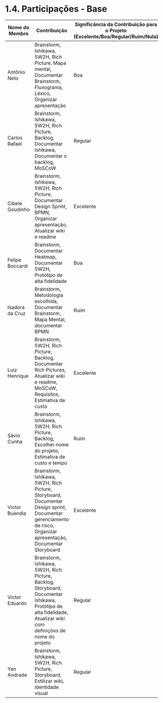 # 1.4. Participações - Base

|Nome do Membro | Contribuição | Significância da Contribuição para o Projeto (Excelente/Boa/Regular/Ruim/Nula) |
| -- | -- | -- |
| Antônio Neto |  Brainstorm, Ishikawa, 5W2H, Rich Picture, Mapa mental, Documentar Brainstorm, Fluxograma, Léxico, Organizar apresentação | Boa |
| Carlos Rafael |  Brainstorm, Ishikawa, 5W2H, Rich Picture, Backlog, Documentar Ishikawa, Documentar o backlog, MoSCoW | Regular |
| Cibele Goudinho |  Brainstorm, Ishikawa, 5W2H, Rich Picture, Documentar Design Sprint, BPMN, Organizar apresentação, Atualizar wiki e readme | Excelente |
| Felipe Boccardi |  Brainstorm, Documentar Heatmap, Documentar 5W2H, Protótipo de alta fidelidade | Boa |
|Isadora da Cruz |  Brainstorm, Metodologia escolhida, Documentar Brainstorm, Mapa Mental, documentar BPMN | Ruim |
| Luiz Henrique |  Brainstorm, 5W2H, Rich Picture, Backlog, Documentar Rich Pictures, Atualizar wiki e readme, MoSCoW, Requisitos, Estimativa de custo | Excelente |
| Sávio Cunha |  Brainstorm, Ishikawa, 5W2H, Rich Picture, Backlog, Escolher nome do projeto, Estimativa de custo e tempo  | Ruim |
| Victor Buendia |  Brainstorm, Ishikawa, 5W2H, Rich Picture, Storyboard, Documentar Design sprint, Documentar gerenciamento de risco, Organizar apresentação, Documentar Storyboard | Excelente |
| Victor Eduardo |  Brainstorm, Ishikawa, 5W2H, Rich Picture, Backlog, Storyboard, Documentar Ishikawa, Protótipo de alta fidelidade, Atualizar wiki com definições de nome do projeto  | Regular |
| Yan Andrade |  Brainstorm, Ishikawa, 5W2H, Rich Picture, Storyboard, Estilizar wiki, Identidade visual  | Regular |